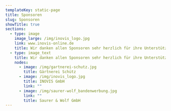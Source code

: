 ```yaml
---
templateKey: static-page
title: Sponsoren
slug: Sponsoren
showTitle: true
sections:
  - type: image
    image_large: /img/inovis_logo.jpg
    link: www.inovis-online.de
    title: Wir danken allen Sponsoren sehr herzlich für ihre Unterstützung !
  - type: image_text
    title: Wir danken allen Sponsoren sehr herzlich für ihre Unterstützung !
    nodes:
      - image: /img/gartnerei-schutz.jpg
        title: Gärtnerei Schütz
      - image: /img/inovis_logo.jpg
        title: INOVIS GmbH
        link: ""
      - image: /img/saurer-wolf_bandenwerbung.jpg
        link: ""
        title: Saurer & Wolf GmbH
---
```

